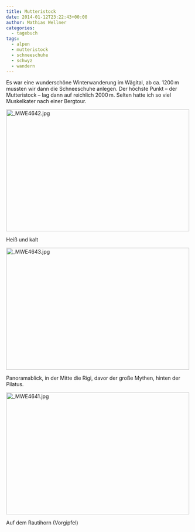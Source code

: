 ```yaml
---
title: Mutteristock
date: 2014-01-12T23:22:43+00:00
author: Mathias Wellner
categories:
  - tagebuch
tags:
  - alpen
  - mutteristock
  - schneeschuhe
  - schwyz
  - wandern
---
```

Es war eine wunderschöne Winterwanderung im Wägital, ab ca. 1200&thinsp;m mussten wir dann die Schneeschuhe anlegen. Der höchste Punkt &#8211; der Mutteristock &#8211; lag dann auf reichlich 2000&thinsp;m. Selten hatte ich so viel Muskelkater nach einer Bergtour. 

<div style="width: 510px" class="wp-caption aligncenter">
  <a href="http://www.flickr.com/photos/mwellner/11938001986/" title="_MWE4642.jpg by mwellner, on Flickr"><img src="http://farm4.staticflickr.com/3834/11938001986_8c4ee09f72.jpg" width="500" height="333" alt="_MWE4642.jpg" /></a>
  
  <p class="wp-caption-text">
    Heiß und kalt
  </p>
</div>

<div style="width: 510px" class="wp-caption aligncenter">
  <a href="http://www.flickr.com/photos/mwellner/11937608674/" title="_MWE4643.jpg by mwellner, on Flickr"><img src="http://farm4.staticflickr.com/3736/11937608674_041c8f0428.jpg" width="500" height="333" alt="_MWE4643.jpg" /></a>
  
  <p class="wp-caption-text">
    Panoramablick, in der Mitte die Rigi, davor der große Mythen, hinten der Pilatus.
  </p>
</div>

<div style="width: 510px" class="wp-caption aligncenter">
  <a href="http://www.flickr.com/photos/mwellner/11937599654/" title="_MWE4641.jpg by mwellner, on Flickr"><img src="http://farm4.staticflickr.com/3673/11937599654_6f195a3221.jpg" width="500" height="333" alt="_MWE4641.jpg" /></a>
  
  <p class="wp-caption-text">
    Auf dem Rautihorn (Vorgipfel)
  </p>
</div>